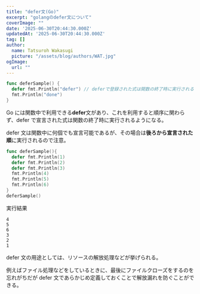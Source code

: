 ```yaml
---
title: "defer文(Go)"
excerpt: "golangのdefer文について"
coverImage: ""
date: '2025-06-30T20:44:30.000Z'
updatedAt: '2025-06-30T20:44:30.000Z'
tag: []
author:
  name: Tatsuroh Wakasugi
  picture: "/assets/blog/authors/WAT.jpg"
ogImage:
  url: ""
---
```


<div class="note_content_by_programming_language" id="note_content_Go">

```go
func deferSample() {
  defer fmt.Println("defer") // deferで登録された式は関数の終了時に実行される
  fmt.Println("done")
}
```

Go には関数中で利用できる**defer**文があり、これを利用すると順序に関わらず、defer で宣言された式は関数の終了時に実行されるようになる。

defer 文は関数中に何個でも宣言可能であるが、その場合は**後ろから宣言された順**に実行されるので注意。

```go
func deferSample(){
  defer fmt.Println(1)
  defer fmt.Println(2)
  defer fmt.Println(3)
  fmt.Println(4)
  fmt.Println(5)
  fmt.Println(6)
}
deferSample()
```

実行結果

```
4
5
6
3
2
1
```

defer 文の用途としては、リソースの解放処理などが挙げられる。

例えばファイル処理などをしているときに、最後にファイルクローズをするのを忘れがちだが defer 文であらかじめ定義しておくことで解放漏れを防ぐことができる。

</div>
